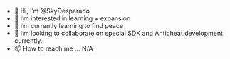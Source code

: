- 👋 Hi, I’m @SkyDesperado
- 👀 I’m interested in learning + expansion
- 🌱 I’m currently learning to find peace
- 💞️ I’m looking to collaborate on special SDK and Anticheat development currently.. 
- 📫 How to reach me ... N/A

<!---
SDesperado/SDesperado is a ✨ special ✨ repository because its `README.md` (this file) appears on your GitHub profile.
You can click the Preview link to take a look at your changes.
--->
